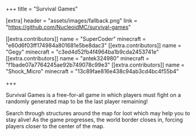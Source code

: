 +++
title = "Survival Games"

[extra]
header = "assets/images/fallback.png"
link = "https://github.com/NucleoidMC/survival-games"

[[extra.contributors]]
name = "SuperCoder"
minecraft = "e60d6f03ff174984a801681e5be8dac3"
[[extra.contributors]]
name = "Gegy"
minecraft = "c3ed4d52fb4f4964ba1b9cda2453741e"
[[extra.contributors]]
name = "antek324980"
minecraft = "f1bade07a7764245ae92b749078c99e3"
[[extra.contributors]]
name = "Shock_Micro"
minecraft = "13c89fae816e438c94ab3cd4bc4f55b4"

+++

Survival Games is a free-for-all game in which players must fight on a randomly generated map to be the last player remaining!

Search through structures around the map for loot which may help you to stay alive! As the game progresses, the world border closes in, forcing players closer to the center of the map.